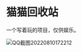 # 猫猫回收站

一个写着玩的项目，仅供娱乐。

![QQ截图20220810172212](https://user-images.githubusercontent.com/56662006/183865489-0ba7a1aa-ed88-42c9-9470-ca8ae9919c2d.png)
